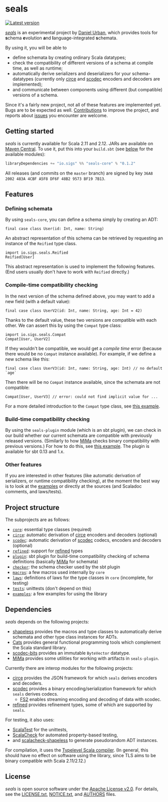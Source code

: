 <!--

   Copyright 2016-2018 Daniel Urban and contributors listed in AUTHORS

   Licensed under the Apache License, Version 2.0 (the "License");
   you may not use this file except in compliance with the License.
   You may obtain a copy of the License at

       http://www.apache.org/licenses/LICENSE-2.0

   Unless required by applicable law or agreed to in writing, software
   distributed under the License is distributed on an "AS IS" BASIS,
   WITHOUT WARRANTIES OR CONDITIONS OF ANY KIND, either express or implied.
   See the License for the specific language governing permissions and
   limitations under the License.

--->

# seals

[![Latest version](https://index.scala-lang.org/durban/seals/seals-core/latest.svg)](
https://index.scala-lang.org/durban/seals/seals-core)

[*seals*](https://github.com/durban/seals) is an experimental project
by [Daniel Urban](https://github.com/durban), which provides tools for
**s**chema **e**volution **a**nd **l**anguage-integrated **s**chemata.

By using it, you will be able to

- define schemata by creating ordinary Scala datatypes;
- check the compatibility of different versions of a schema
  at compile time, as well as runtime;
- automatically derive serializers and deserializers for your
  schema-datatypes (currently only [circe] and [scodec] encoders
  and decoders are implemented);
- and communicate between components using different (but compatible)
  versions of a schema.

Since it's a fairly new project, not all of these features are
implemented yet. Bugs are to be expected as well.
[Contributions](CONTRIBUTING.md) to improve the project, and reports about
[issues](https://github.com/durban/seals/issues) you encounter are welcome.

## Getting started

*seals* is currently available for Scala 2.11 and 2.12. JARs are available
on [Maven Central](https://search.maven.org/#search%7Cga%7C1%7Cg%3A%22io.sigs%22%20seals).
To use it, put this into your `build.sbt` (see [below](#project-structure)
for the available modules):

```scala
libraryDependencies += "io.sigs" %% "seals-core" % "0.1.2"
```

All releases (and commits on the `master` branch) are signed by key
`36A8 2002 483A 4CBF A5F8 DF6F 48B2 9573 BF19 7B13`.

## Features

### Defining schemata

By using `seals-core`, you can define a schema simply by creating an ADT:

```tut:silent
final case class User(id: Int, name: String)
```

An abstract representation of this schema can be retrieved by requesting
an instance of the `Reified` type class.

```tut
import io.sigs.seals.Reified
Reified[User]
```

This abstract representation is used to implement the following features.
(End users usually don't have to work with `Reified` directly.)

### Compile-time compatibility checking

In the next version of the schema defined above, you may want to add a new field
(with a default value):

```tut:silent
final case class UserV2(id: Int, name: String, age: Int = 42)
```

Thanks to the default value, these two versions are compatible with
each other. We can assert this by using the `Compat` type class:

```tut
import io.sigs.seals.Compat
Compat[User, UserV2]
```

If they wouldn't be compatible, we would get a *compile time* error
(because there would be no `Compat` instance available). For example,
if we define a new schema like this:

```tut:silent
final case class UserV3(id: Int, name: String, age: Int) // no default `age`
```

Then there will be no `Compat` instance available, since the schemata
are not compatible:

```tut:fail
Compat[User, UserV3] // error: could not find implicit value for ...
```

For a more detailed introduction to the `Compat` type class,
see [this example](core/src/main/tut/Compat.md).

### Build-time compatibility checking

By using the `seals-plugin` module (which is an sbt plugin), we can
check in our build whether our current schemata are compatible with
previously released versions. (Similarly to how [MiMa] checks binary
compatibility with previous versions.) For how to do this, see
[this example](plugin/src/sbt-test/seals-plugin/example). The plugin
is available for sbt 0.13 and 1.x.

### Other features

If you are interested in other features (like automatic derivation of
serializers, or runtime compatibility checking), at the moment
the best way is to look at the [examples](examples) or directly
at the sources (and Scaladoc comments, and laws/tests).

## Project structure

The subprojects are as follows:

- [`core`](core): essential type classes (required)
- [`circe`](circe): automatic derivation of [circe]
  encoders and decoders (optional)
- [`scodec`](scodec): automatic derivation of [scodec]
  codecs, encoders and decoders (optional)
- [`refined`](refined): support for [refined] types
- [`plugin`](plugin): sbt plugin for build-time compatibility
  checking of schema definitions (basically [MiMa] for schemata)
- [`checker`](checker): the schema checker used by the sbt plugin
- [`macros`](macros): a few macros used internally by `core`
- [`laws`](laws): definitions of laws for the type classes in `core` (incomplete, for testing)
- [`tests`](tests): unittests (don't depend on this)
- [`examples`](examples): a few examples for using the library

## Dependencies

*seals* depends on the following projects:

- [shapeless](https://github.com/milessabin/shapeless) provides
  the macros and type classes to automatically derive schemata
  and other type class instances for ADTs.
- [Cats](https://github.com/typelevel/cats) provides general
  functional programming tools which complement the Scala standard library.
- [scodec-bits](https://github.com/scodec/scodec-bits) provides an
  immutable `ByteVector` datatype.
- [MiMa] provides some utilities for working with artifacts in `seals-plugin`.

Currently there are interop modules for the following projects:

- [circe] provides the JSON framework for which `seals` derives encoders and decoders.
- [scodec] provides a binary encoding/serialization framework for which `seals` derives codecs.
  - [FS2](https://github.com/functional-streams-for-scala/fs2) enables streaming encoding
    and decoding of data with scodec.
- [refined] provides refinement types, some of which are supported by `seals`.

For testing, it also uses:

- [ScalaTest](https://github.com/scalatest/scalatest) for the unittests,
- [ScalaCheck](https://github.com/rickynils/scalacheck) for automated
  property-based testing,
- and [scalacheck-shapeless](https://github.com/alexarchambault/scalacheck-shapeless)
  to generate pseudorandom ADT instances.

For compilation, it uses the [Typelevel Scala compiler](https://github.com/typelevel/scala).
(In general, this should have no effect on software using the library, since TLS aims to be
binary compatible with Scala 2.11/2.12.)

## License

*seals* is open source software under the [Apache License v2.0](https://www.apache.org/licenses/LICENSE-2.0).
For details, see the [LICENSE.txt](LICENSE.txt), [NOTICE.txt](NOTICE.txt), and [AUTHORS](AUTHORS) files.

[circe]: https://github.com/circe/circe
[scodec]: https://github.com/scodec/scodec
[refined]: https://github.com/fthomas/refined
[MiMa]: https://github.com/typesafehub/migration-manager
